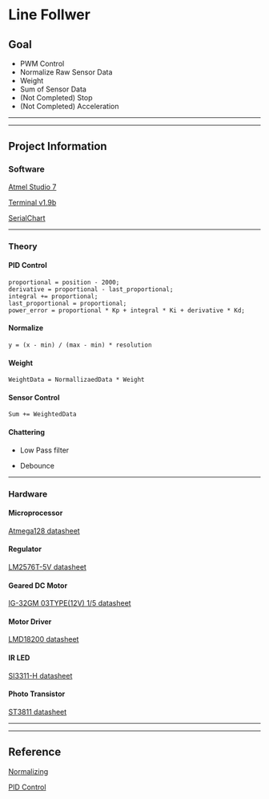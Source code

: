 # Line Follwer

## Goal

* PWM Control
* Normalize Raw Sensor Data
* Weight
* Sum of Sensor Data 
* (Not Completed) Stop
* (Not Completed) Acceleration

<hr/>

<hr/>

## Project Information

### Software

[Atmel Studio 7](http://studio.download.atmel.com/7.0.2389/as-installer-7.0.2389-full.exe "Atmel Studio 7")

[Terminal v1.9b](https://sites.google.com/site/terminalbpp/t/Terminal20130116.zip?attredirects=0&d=1 "Terminal v1.9b")

[SerialChart](http://starlino.com/data/serialchart/SerialChart_v034.zip "SerialChart")

<hr/>

### Theory

#### PID Control
<pre><code>proportional = position - 2000;
derivative = proportional - last_proportional;
integral += proportional;
last_proportional = proportional;
power_error = proportional * Kp + integral * Ki + derivative * Kd;</code></pre>

#### Normalize
<code>y = (x - min) / (max - min) * resolution</code>

#### Weight
<code>WeightData = NormallizaedData * Weight</code>

#### Sensor Control 
<code>Sum += WeightedData</code>

#### Chattering

* Low Pass filter

* Debounce

<hr/>

### Hardware

#### Microprocessor
[Atmega128 datasheet](http://ww1.microchip.com/downloads/en/devicedoc/doc2467.pdf "Atmega128 datasheet")

#### Regulator
[LM2576T-5V datasheet](https://www.ti.com/lit/ds/symlink/lm2576.pdf?HQS=TI-null-null-mousermode-df-pf-null-wwe&ts=1595291367860&ref_url=https%253A%252F%252Fkr.mouser.com%252F "LMD2576T-5V")

#### Geared DC Motor
[IG-32GM 03TYPE(12V) 1/5 datasheet](http://www.dnj.co.kr/catalog_2014/15_IG-32GM%2003,04%20TYPE.pdf "IG-32GM 03TYPE(12V) 1/5")

#### Motor Driver
[LMD18200 datasheet](https://www.ti.com/lit/ds/symlink/lmd18200.pdf?ts=1595228398915&ref_url=https%253A%252F%252Fwww.ti.com%252Fproduct%252FLMD18200 "Motor Driver")

#### IR LED
[SI3311-H datasheet](https://pdf1.alldatasheet.co.kr/datasheet-pdf/view/154905/AUK/SI3311-H.html "SI3311-H")

#### Photo Transistor
[ST3811 datasheet](https://pdf1.alldatasheet.com/datasheet-pdf/view/77990/AUK/ST3811.html "ST3811")

<hr/>

<hr/>

## Reference

[Normalizing](http://theultimatelinefollower.blogspot.com/2015/12/reading-calibrating-and-normalizing.html "Normalizing")

[PID Control](https://en.wikipedia.org/wiki/PID_controller "PID")

